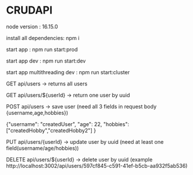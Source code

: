 # CRUDAPI
node version :  16.15.0

install all dependencies:  npm i

start app               :  npm run start:prod

start app dev           :  npm run start:dev

start app multithreading dev           :  npm run start:cluster

GET api/users                -> returns all users

GET api/users/${userId}      -> return one user by uuid

POST api/users               -> save user (need all 3 fields in request body {username,age,hobbies})

{"username": "createdUser", "age": 22, "hobbies": ["createdHobby","createdHobby2"] }

PUT api/users/{userId}       -> update user by uuid  (need at least one field(username/age/hobbies))

DELETE api/users/${userId}   -> delete user by uuid  (example http://localhost:3002/api/users/597cf845-c591-41ef-b5cb-aa932f5ab536)